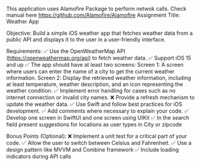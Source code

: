 This application uses Alamofire Package to perform netwok calls. Check manual here https://github.com/Alamofire/Alamofire
Assignment Title: Weather App

Objective: Build a simple iOS weather app that fetches weather data from a public API and displays it to the user in a user-friendly interface.

Requirements:
✅ Use the OpenWeatherMap API (https://openweathermap.org/api) to fetch weather data. 
✅ Support iOS 15 and up
✅ The app should have at least two screens:
    Screen 1: A screen where users can enter the name of a city to get the current weather information.
    Screen 2: Display the retrieved weather information, including at least temperature, weather description, and an icon representing the weather condition.
✅ Implement error handling for cases such as no internet connection or invalid city names.
❌ Provide a refresh mechanism to update the weather data.
✅ Use Swift and follow best practices for iOS development.
✅ Add comments where necessary to explain your code.
✅ Develop one screen in SwiftUI and one screen using UIKit
✅ In the search field present suggestions for locations as user types in City or zipcode

Bonus Points (Optional):
❌ Implement a unit test for a critical part of your code.
✅ Allow the user to switch between Celsius and Fahrenheit.
✅ Use a design pattern like MVVM and Combine framework
✅ Include loading indicators during API calls
